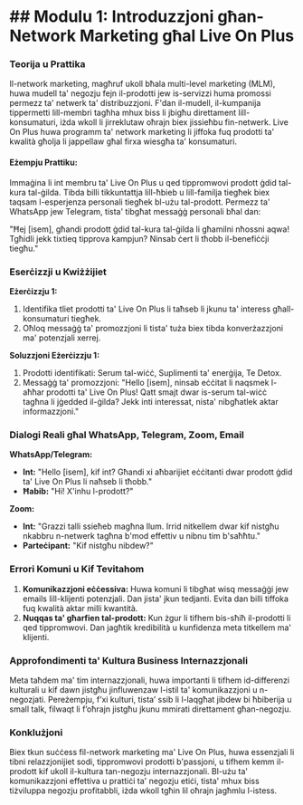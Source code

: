 # ## Modulu 1: Introduzzjoni għan-Network Marketing għal Live On Plus

### Teorija u Prattika

Il-network marketing, magħruf ukoll bħala multi-level marketing (MLM), huwa mudell ta' negozju fejn il-prodotti jew is-servizzi huma promossi permezz ta' netwerk ta' distribuzzjoni. F'dan il-mudell, il-kumpanija tippermetti lill-membri tagħha mhux biss li jbigħu direttament lill-konsumaturi, iżda wkoll li jirreklutaw oħrajn biex jissieħbu fin-netwerk. Live On Plus huwa programm ta' network marketing li jiffoka fuq prodotti ta' kwalità għolja li jappellaw għal firxa wiesgħa ta' konsumaturi.

#### Eżempju Prattiku:

Immaġina li int membru ta' Live On Plus u qed tippromwovi prodott ġdid tal-kura tal-ġilda. Tibda billi tikkuntattja lill-ħbieb u lill-familja tiegħek biex taqsam l-esperjenza personali tiegħek bl-użu tal-prodott. Permezz ta' WhatsApp jew Telegram, tista' tibgħat messaġġ personali bħal dan:

"Ħej [isem], għandi prodott ġdid tal-kura tal-ġilda li għamilni nħossni aqwa! Tgħidli jekk tixtieq tipprova kampjun? Ninsab ċert li tħobb il-benefiċċji tiegħu."

### Eserċizzji u Kwiżżijiet

**Eżerċizzju 1:**

1. Identifika tliet prodotti ta' Live On Plus li taħseb li jkunu ta' interess għall-konsumaturi tiegħek.
2. Oħloq messaġġ ta' promozzjoni li tista' tuża biex tibda konverżazzjoni ma' potenzjali xerrej.

**Soluzzjoni Eżerċizzju 1:**

1. Prodotti identifikati: Serum tal-wiċċ, Suplimenti ta' enerġija, Te Detox.
2. Messaġġ ta' promozzjoni: "Hello [isem], ninsab eċċitat li naqsmek l-aħħar prodotti ta' Live On Plus! Qatt smajt dwar is-serum tal-wiċċ tagħna li jġedded il-ġilda? Jekk inti interessat, nista' nibgħatlek aktar informazzjoni."

### Dialogi Reali għal WhatsApp, Telegram, Zoom, Email

**WhatsApp/Telegram:**

- **Int:** "Hello [isem], kif int? Għandi xi aħbarijiet eċċitanti dwar prodott ġdid ta' Live On Plus li naħseb li tħobb."
- **Ħabib:** "Hi! X'inhu l-prodott?"

**Zoom:**

- **Int:** "Grazzi talli ssieħeb magħna llum. Irrid nitkellem dwar kif nistgħu nkabbru n-netwerk tagħna b'mod effettiv u nibnu tim b'saħħtu."
- **Parteċipant:** "Kif nistgħu nibdew?"

### Errori Komuni u Kif Tevitahom

1. **Komunikazzjoni eċċessiva:** Huwa komuni li tibgħat wisq messaġġi jew emails lill-klijenti potenzjali. Dan jista' jkun tedjanti. Evita dan billi tiffoka fuq kwalità aktar milli kwantità.
2. **Nuqqas ta' għarfien tal-prodott:** Kun żgur li tifhem bis-sħiħ il-prodotti li qed tippromwovi. Dan jagħtik kredibilità u kunfidenza meta titkellem ma' klijenti.

### Approfondimenti ta' Kultura Business Internazzjonali

Meta taħdem ma' tim internazzjonali, huwa importanti li tifhem id-differenzi kulturali u kif dawn jistgħu jinfluwenzaw l-istil ta' komunikazzjoni u n-negozjati. Pereżempju, f’xi kulturi, tista’ ssib li l-laqgħat jibdew bi ħbiberija u small talk, filwaqt li f’oħrajn jistgħu jkunu mmirati direttament għan-negozju.

### Konklużjoni

Biex tkun suċċess fil-network marketing ma' Live On Plus, huwa essenzjali li tibni relazzjonijiet sodi, tippromwovi prodotti b'passjoni, u tifhem kemm il-prodott kif ukoll il-kultura tan-negozju internazzjonali. Bl-użu ta' komunikazzjoni effettiva u prattiċi ta' negozju etiċi, tista' mhux biss tiżviluppa negozju profitabbli, iżda wkoll tgħin lil oħrajn jagħmlu l-istess.